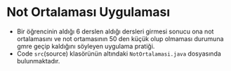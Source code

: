 # Not Ortalaması Uygulaması
- Bir öğrencinin aldığı 6 derslen aldığı dersleri girmesi sonucu ona not ortalamasını ve not ortamasının 50 den küçük olup olmaması durumuna gmre geçip kaldığını söyleyen uygulama pratiği.
- Code `src`(source) klasörünün altındaki `NotOrtalamasi.java` dosyasında bulunmaktadır.
